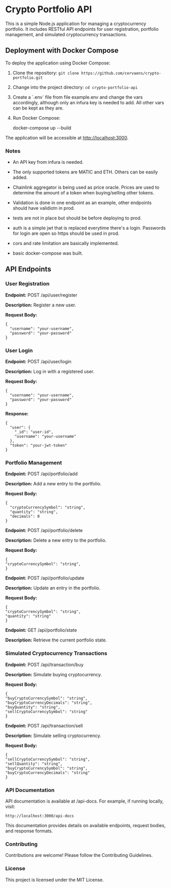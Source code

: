# Crypto Portfolio API

This is a simple Node.js application for managing a cryptocurrency portfolio. It includes RESTful API endpoints for user registration, portfolio management, and simulated cryptocurrency transactions.

## Deployment with Docker Compose

To deploy the application using Docker Compose:

1.  Clone the repository:
    `git clone https://github.com/cervaens/crypto-portfolio.git`

2.  Change into the project directory:
    `cd crypto-portfolio-api`
3.  Create a \`.env\` file from file example.env and change the vars accordingly, although only an infura key is needed to add. All other vars can be kept as they are.

4.  Run Docker Compose:

    docker-compose up --build

The application will be accessible at [http://localhost:3000](http://localhost:3000).

### Notes

- An API key from infura is needed.

- The only supported tokens are MATIC and ETH. Others can be easily added.

- Chainlink aggregator is being used as price oracle. Prices are used to determine the amount of a token when buying/selling other tokens.

- Validation is done in one endpoint as an example, other endpoints should have validiotn in prod.

- tests are not in place but should be before deploying to prod.

- auth is a simple jwt that is replaced everytime there's a login. Passwords for login are open so https should be used in prod.

- cors and rate limitation are basically implemented.

- basic docker-compose was built.

## API Endpoints

### User Registration

**Endpoint:** POST /api/user/register

**Description:** Register a new user.

**Request Body:**

    {
      "username": "your-username",
      "password": "your-password"
    }

### User Login

**Endpoint:** POST /api/user/login

**Description:** Log in with a registered user.

**Request Body:**

    {
      "username": "your-username",
      "password": "your-password"
    }

**Response:**

    {
      "user": {
        "_id": "user-id",
        "username": "your-username"
      },
      "token": "your-jwt-token"
    }

### Portfolio Management

**Endpoint:** POST /api/portfolio/add

**Description:** Add a new entry to the portfolio.

**Request Body:**

    {
      "cryptoCurrencySymbol": "string",
      "quantity": "string",
      "decimals": 0
    }

**Endpoint:** POST /api/portfolio/delete

**Description:** Delete a new entry to the portfolio.

**Request Body:**

    {
    "cryptoCurrencySymbol": "string",
    }

**Endpoint:** POST /api/portfolio/update

**Description:** Update an entry in the portfolio.

**Request Body:**

    {
    "cryptoCurrencySymbol": "string",
    "quantity": "string"
    }

**Endpoint:** GET /api/portfolio/state

**Description:** Retrieve the current portfolio state.

### Simulated Cryptocurrency Transactions

**Endpoint:** POST /api/transaction/buy

**Description:** Simulate buying cryptocurrency.

**Request Body:**

    {
    "buyCryptoCurrencySymbol": "string",
    "buyCryptoCurrencyDecimals": "string",
    "buyQuantity": "string",
    "sellCryptoCurrencySymbol": "string"
    }

**Endpoint:** POST /api/transaction/sell

**Description:** Simulate selling cryptocurrency.

**Request Body:**

    {
    "sellCryptoCurrencySymbol": "string",
    "sellQuantity": "string",
    "buyCryptoCurrencySymbol": "string",
    "buyCryptoCurrencyDecimals": "string"
    }

### API Documentation

API documentation is available at /api-docs. For example, if running locally, visit:

    http://localhost:3000/api-docs

This documentation provides details on available endpoints, request bodies, and response formats.

### Contributing

Contributions are welcome! Please follow the Contributing Guidelines.

### License

This project is licensed under the MIT License.

